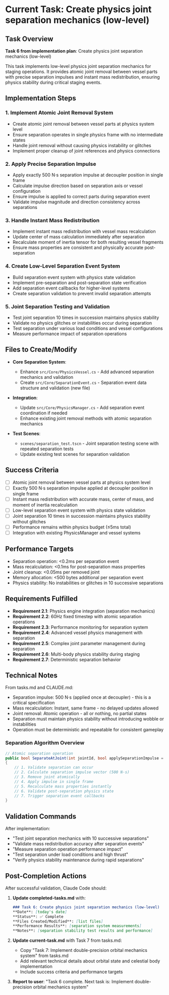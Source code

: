 # Current Task: Create physics joint separation mechanics (low-level)

## Task Overview

**Task 6 from implementation plan**: Create physics joint separation mechanics (low-level)

This task implements low-level physics joint separation mechanics for staging operations. It provides atomic joint removal between vessel parts with precise separation impulses and instant mass redistribution, ensuring physics stability during critical staging events.

## Implementation Steps

### 1. Implement Atomic Joint Removal System
- Create atomic joint removal between vessel parts at physics system level
- Ensure separation operates in single physics frame with no intermediate states
- Handle joint removal without causing physics instability or glitches
- Implement proper cleanup of joint references and physics connections

### 2. Apply Precise Separation Impulse
- Apply exactly 500 N·s separation impulse at decoupler position in single frame
- Calculate impulse direction based on separation axis or vessel configuration  
- Ensure impulse is applied to correct parts during separation event
- Validate impulse magnitude and direction consistency across separations

### 3. Handle Instant Mass Redistribution
- Implement instant mass redistribution with vessel mass recalculation
- Update center of mass calculation immediately after separation
- Recalculate moment of inertia tensor for both resulting vessel fragments
- Ensure mass properties are consistent and physically accurate post-separation

### 4. Create Low-Level Separation Event System
- Build separation event system with physics state validation
- Implement pre-separation and post-separation state verification
- Add separation event callbacks for higher-level systems
- Create separation validation to prevent invalid separation attempts

### 5. Joint Separation Testing and Validation
- Test joint separation 10 times in succession maintains physics stability
- Validate no physics glitches or instabilities occur during separation
- Test separation under various load conditions and vessel configurations
- Measure performance impact of separation operations

## Files to Create/Modify

- **Core Separation System**:
  - Enhance `src/Core/PhysicsVessel.cs` - Add advanced separation mechanics and validation
  - Create `src/Core/SeparationEvent.cs` - Separation event data structure and validation (new file)
  
- **Integration**:
  - Update `src/Core/PhysicsManager.cs` - Add separation event coordination if needed
  - Enhance existing joint removal methods with atomic separation mechanics
  
- **Test Scenes**:
  - `scenes/separation_test.tscn` - Joint separation testing scene with repeated separation tests
  - Update existing test scenes for separation validation

## Success Criteria

- [ ] Atomic joint removal between vessel parts at physics system level
- [ ] Exactly 500 N·s separation impulse applied at decoupler position in single frame
- [ ] Instant mass redistribution with accurate mass, center of mass, and moment of inertia recalculation  
- [ ] Low-level separation event system with physics state validation
- [ ] Joint separation 10 times in succession maintains physics stability without glitches
- [ ] Performance remains within physics budget (≤5ms total)
- [ ] Integration with existing PhysicsManager and vessel systems

## Performance Targets

- Separation operation: <0.2ms per separation event
- Mass recalculation: <0.1ms for post-separation mass properties
- Joint cleanup: <0.05ms per removed joint
- Memory allocation: <500 bytes additional per separation event
- Physics stability: No instabilities or glitches in 10 successive separations

## Requirements Fulfilled

- **Requirement 2.1**: Physics engine integration (separation mechanics)
- **Requirement 2.2**: 60Hz fixed timestep with atomic separation operations  
- **Requirement 2.3**: Performance monitoring for separation system
- **Requirement 2.4**: Advanced vessel physics management with separation
- **Requirement 2.5**: Complex joint parameter management during separation
- **Requirement 2.6**: Multi-body physics stability during staging
- **Requirement 2.7**: Deterministic separation behavior

## Technical Notes

From tasks.md and CLAUDE.md:
- Separation impulse: 500 N·s (applied once at decoupler) - this is a critical specification
- Mass recalculation: Instant, same frame - no delayed updates allowed
- Joint removal: Atomic operation - all or nothing, no partial states  
- Separation must maintain physics stability without introducing wobble or instabilities
- Operation must be deterministic and repeatable for consistent gameplay

### Separation Algorithm Overview
```csharp
// Atomic separation operation
public bool SeparateAtJoint(int jointId, bool applySeparationImpulse = true)
{
    // 1. Validate separation can occur
    // 2. Calculate separation impulse vector (500 N·s)
    // 3. Remove joint atomically
    // 4. Apply impulse in single frame
    // 5. Recalculate mass properties instantly
    // 6. Validate post-separation physics state
    // 7. Trigger separation event callbacks
}
```

## Validation Commands

After implementation:
- "Test joint separation mechanics with 10 successive separations"
- "Validate mass redistribution accuracy after separation events"
- "Measure separation operation performance impact"
- "Test separation under load conditions and high thrust"
- "Verify physics stability maintenance during rapid separations"

## Post-Completion Actions

After successful validation, Claude Code should:

1. **Update completed-tasks.md** with:
   ```markdown
   ### Task 6: Create physics joint separation mechanics (low-level)
   **Date**: [today's date]
   **Status**: ✅ Complete
   **Files Created/Modified**: [list files]
   **Performance Results**: [separation system measurements]
   **Notes**: [separation stability test results and performance]
   ```

2. **Update current-task.md** with Task 7 from tasks.md:
   - Copy "Task 7: Implement double-precision orbital mechanics system" from tasks.md
   - Add relevant technical details about orbital state and celestial body implementation
   - Include success criteria and performance targets

3. **Report to user**: "Task 6 complete. Next task is: Implement double-precision orbital mechanics system"
